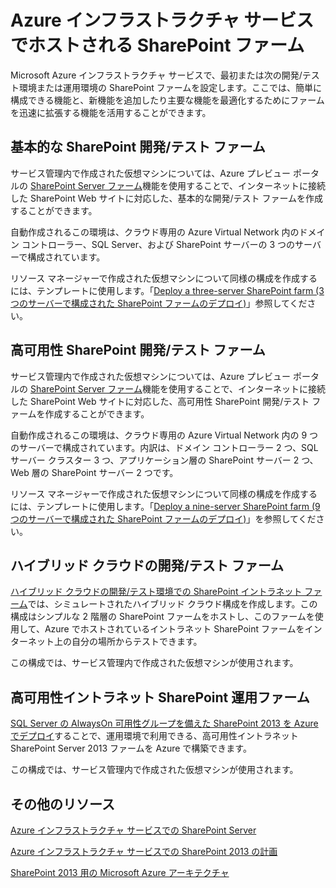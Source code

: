 <properties 
	pageTitle="Azure インフラストラクチャ サービスでホストされる SharePoint ファーム" 
	description="Microsoft Azure インフラストラクチャ サービスで開発/テストまたは運用 SharePoint 2013 ファームをセットアップする方法について説明する主要記事を紹介します。" 
	documentationCenter="" 
	services="virtual-machines"
	authors="JoeDavies-MSFT" 
	manager="timlt" 
	editor=""
	tags="azure-service-management,azure-resource-manager"/>

<tags 
	ms.service="virtual-machines" 
	ms.workload="infrastructure-services" 
	ms.tgt_pltfrm="vm-windows-sharepoint" 
	ms.devlang="na" 
	ms.topic="index-page" 
	ms.date="07/07/2015" 
	ms.author="josephd"/>

# Azure インフラストラクチャ サービスでホストされる SharePoint ファーム

Microsoft Azure インフラストラクチャ サービスで、最初または次の開発/テスト環境または運用環境の SharePoint ファームを設定します。ここでは、簡単に構成できる機能と、新機能を追加したり主要な機能を最適化するためにファームを迅速に拡張する機能を活用することができます。

## 基本的な SharePoint 開発/テスト ファーム 

サービス管理内で作成された仮想マシンについては、Azure プレビュー ポータルの [SharePoint Server ファーム](virtual-machines-sharepoint-farm-azure-preview.md)機能を使用することで、インターネットに接続した SharePoint Web サイトに対応した、基本的な開発/テスト ファームを作成することができます。

自動作成されるこの環境は、クラウド専用の Azure Virtual Network 内のドメイン コントローラー、SQL Server、および SharePoint サーバーの 3 つのサーバーで構成されています。

リソース マネージャーで作成された仮想マシンについて同様の構成を作成するには、テンプレートに使用します。「[Deploy a three-server SharePoint farm (3 つのサーバーで構成された SharePoint ファームのデプロイ)](virtual-machines-workload-template-sharepoint.md#deploy-a-three-server-sharepoint-farm)」参照してください。

## 高可用性 SharePoint 開発/テスト ファーム

サービス管理内で作成された仮想マシンについては、Azure プレビュー ポータルの [SharePoint Server ファーム](virtual-machines-sharepoint-farm-azure-preview.md)機能を使用することで、インターネットに接続した SharePoint Web サイトに対応した、高可用性 SharePoint 開発/テスト ファームを作成することができます。

自動作成されるこの環境は、クラウド専用の Azure Virtual Network 内の 9 つのサーバーで構成されています。内訳は、ドメイン コントローラー 2 つ、SQL サーバー クラスター 3 つ、アプリケーション層の SharePoint サーバー 2 つ、Web 層の SharePoint サーバー 2 つです。

リソース マネージャーで作成された仮想マシンについて同様の構成を作成するには、テンプレートに使用します。「[Deploy a nine-server SharePoint farm (9 つのサーバーで構成された SharePoint ファームのデプロイ)](virtual-machines-workload-template-sharepoint.md#deploy-a-nine-server-sharepoint-farm)」を参照してください。

## ハイブリッド クラウドの開発/テスト ファーム

[ハイブリッド クラウドの開発/テスト環境での SharePoint イントラネット ファーム](../virtual-network/virtual-networks-setup-sharepoint-hybrid-cloud-testing.md)では、シミュレートされたハイブリッド クラウド構成を作成します。この構成はシンプルな 2 階層の SharePoint ファームをホストし、このファームを使用して、Azure でホストされているイントラネット SharePoint ファームをインターネット上の自分の場所からテストできます。

この構成では、サービス管理内で作成された仮想マシンが使用されます。

## 高可用性イントラネット SharePoint 運用ファーム

[SQL Server の AlwaysOn 可用性グループを備えた SharePoint 2013 を Azure でデプロイ](virtual-machines-workload-intranet-sharepoint-overview.md)することで、運用環境で利用できる、高可用性イントラネット SharePoint Server 2013 ファームを Azure で構築できます。

この構成では、サービス管理内で作成された仮想マシンが使用されます。

## その他のリソース

[Azure インフラストラクチャ サービスでの SharePoint Server](https://msdn.microsoft.com/library/dn275955.aspx)

[Azure インフラストラクチャ サービスでの SharePoint 2013 の計画](https://msdn.microsoft.com/library/dn275958.aspx)

[SharePoint 2013 用の Microsoft Azure アーキテクチャ](https://technet.microsoft.com/library/dn635309.aspx)
 

<!---HONumber=July15_HO2-->